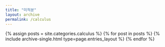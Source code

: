 ```yaml
---
title: "미적분"
layout: archive
permalink: /calculus
---
```



{% assign posts = site.categories.calculus %}
{% for post in posts %} {% include archive-single.html type=page.entries_layout %} {% endfor %}